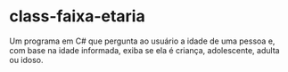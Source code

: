 # class-faixa-etaria
 Um programa em C# que pergunta ao usuário a idade de uma pessoa e, com base na idade  informada, exiba se ela é criança, adolescente, adulta ou idoso.
